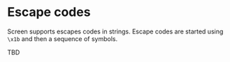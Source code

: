 # Escape codes

Screen supports escapes codes in strings. Escape codes are started using `\x1b` and then a sequence of symbols.

TBD